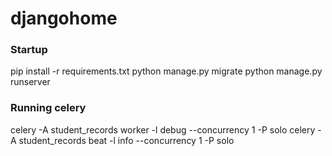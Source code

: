 # djangohome

### Startup

pip install -r requirements.txt
python manage.py migrate
python manage.py runserver

### Running celery

celery -A student_records worker -l debug --concurrency 1 -P solo
celery -A student_records beat -l info --concurrency 1 -P solo

##